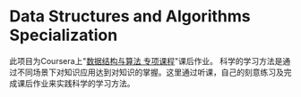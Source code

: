 # Data Structures and Algorithms Specialization

此项目为Coursera上"<a href="https://www.coursera.org/specializations/data-structures-algorithms">数据结构与算法 专项课程</a>"课后作业。
科学的学习方法是通过不同场景下对知识应用达到对知识的掌握。这里通过听课，自己的刻意练习及完成课后作业来实践科学的学习方法。
